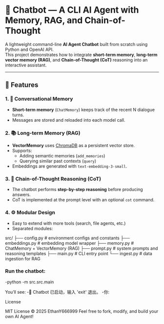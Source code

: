 # 🤖 Chatbot — A CLI AI Agent with Memory, RAG, and Chain-of-Thought

A lightweight command-line **AI Agent Chatbot** built from scratch using Python and OpenAI API.  
This project demonstrates how to integrate **short-term memory**, **long-term vector memory (RAG)**, and **Chain-of-Thought (CoT)** reasoning into an interactive assistant.

---

## 🧠 Features

### 1. 🔁 Conversational Memory
- **Short-term memory** (`ChatMemory`) keeps track of the recent N dialogue turns.  
- Messages are stored and reloaded into each model call.

### 2. 📚 Long-term Memory (RAG)
- **VectorMemory** uses [ChromaDB](https://docs.trychroma.com/) as a persistent vector store.  
- Supports:
  - Adding semantic memories (`add_memories`)
  - Querying similar past contexts (`query`)
- Embeddings are generated with `text-embedding-3-small`.

### 3. 🧩 Chain-of-Thought Reasoning (CoT)
- The chatbot performs **step-by-step reasoning** before producing answers.  
- CoT is implemented at the prompt level with an optional `cot` command.

### 4. ⚙️ Modular Design

- Easy to extend with more tools (search, file agents, etc.)
- Separated modules:

src/
├── config.py # environment configs and constants
├── embeddings.py # embedding model wrapper
├── memory.py # ChatMemory + VectorMemory (RAG)
├── prompt.py # system prompts and reasoning templates
├── main.py # CLI entry point
└── ingest.py # data ingestion for RAG

### Run the chatbot:
-python -m src.src.main

You’ll see:
-🤖 Chatbot 已启动，输入 'exit' 退出。
-你:

License

MIT License © 2025 EthanY666999
Feel free to fork, modify, and build your own AI Agent!
